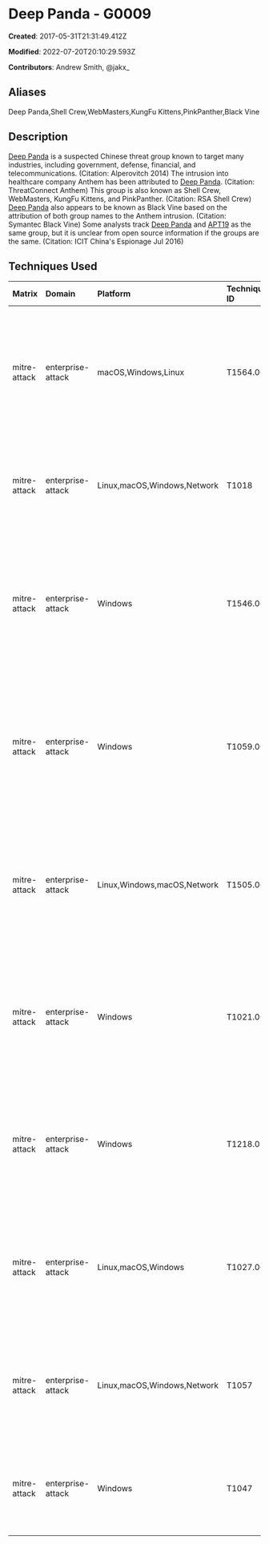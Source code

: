 # Deep Panda - G0009

**Created**: 2017-05-31T21:31:49.412Z

**Modified**: 2022-07-20T20:10:29.593Z

**Contributors**: Andrew Smith, @jakx_

## Aliases

Deep Panda,Shell Crew,WebMasters,KungFu Kittens,PinkPanther,Black Vine

## Description

[Deep Panda](https://attack.mitre.org/groups/G0009) is a suspected Chinese threat group known to target many industries, including government, defense, financial, and telecommunications. (Citation: Alperovitch 2014) The intrusion into healthcare company Anthem has been attributed to [Deep Panda](https://attack.mitre.org/groups/G0009). (Citation: ThreatConnect Anthem) This group is also known as Shell Crew, WebMasters, KungFu Kittens, and PinkPanther. (Citation: RSA Shell Crew) [Deep Panda](https://attack.mitre.org/groups/G0009) also appears to be known as Black Vine based on the attribution of both group names to the Anthem intrusion. (Citation: Symantec Black Vine) Some analysts track [Deep Panda](https://attack.mitre.org/groups/G0009) and [APT19](https://attack.mitre.org/groups/G0073) as the same group, but it is unclear from open source information if the groups are the same. (Citation: ICIT China's Espionage Jul 2016)

## Techniques Used

|Matrix|Domain|Platform|Technique ID|Technique Name|Use|
| :---| :---| :---| :---| :---| :---|
|mitre-attack|enterprise-attack|macOS,Windows,Linux|T1564.003|Hidden Window|[Deep Panda](https://attack.mitre.org/groups/G0009) has used <code>-w hidden</code> to conceal [PowerShell](https://attack.mitre.org/techniques/T1059/001) windows by setting the WindowStyle parameter to hidden. (Citation: Alperovitch 2014)|
|mitre-attack|enterprise-attack|Linux,macOS,Windows,Network|T1018|Remote System Discovery|[Deep Panda](https://attack.mitre.org/groups/G0009) has used ping to identify other machines of interest.(Citation: Alperovitch 2014)|
|mitre-attack|enterprise-attack|Windows|T1546.008|Accessibility Features|[Deep Panda](https://attack.mitre.org/groups/G0009) has used the sticky-keys technique to bypass the RDP login screen on remote systems during intrusions.(Citation: RSA Shell Crew)|
|mitre-attack|enterprise-attack|Windows|T1059.001|PowerShell|[Deep Panda](https://attack.mitre.org/groups/G0009) has used PowerShell scripts to download and execute programs in memory, without writing to disk.(Citation: Alperovitch 2014)|
|mitre-attack|enterprise-attack|Linux,Windows,macOS,Network|T1505.003|Web Shell|[Deep Panda](https://attack.mitre.org/groups/G0009) uses Web shells on publicly accessible Web servers to access victim networks.(Citation: CrowdStrike Deep Panda Web Shells)|
|mitre-attack|enterprise-attack|Windows|T1021.002|SMB/Windows Admin Shares|[Deep Panda](https://attack.mitre.org/groups/G0009) uses net.exe to connect to network shares using <code>net use</code> commands with compromised credentials.(Citation: Alperovitch 2014)|
|mitre-attack|enterprise-attack|Windows|T1218.010|Regsvr32|[Deep Panda](https://attack.mitre.org/groups/G0009) has used regsvr32.exe to execute a server variant of [Derusbi](https://attack.mitre.org/software/S0021) in victim networks.(Citation: RSA Shell Crew)|
|mitre-attack|enterprise-attack|Linux,macOS,Windows|T1027.005|Indicator Removal from Tools|[Deep Panda](https://attack.mitre.org/groups/G0009) has updated and modified its malware, resulting in different hash values that evade detection.(Citation: Symantec Black Vine)|
|mitre-attack|enterprise-attack|Linux,macOS,Windows,Network|T1057|Process Discovery|[Deep Panda](https://attack.mitre.org/groups/G0009) uses the Microsoft [Tasklist](https://attack.mitre.org/software/S0057) utility to list processes running on systems.(Citation: Alperovitch 2014)|
|mitre-attack|enterprise-attack|Windows|T1047|Windows Management Instrumentation|The [Deep Panda](https://attack.mitre.org/groups/G0009) group is known to utilize WMI for lateral movement.(Citation: Alperovitch 2014)|
